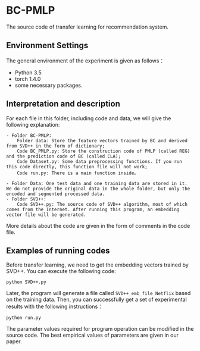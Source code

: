 BC-PMLP
=======
The source code of transfer learning for recommendation system.

Environment Settings
---------------------
The general environment of the experiment is given as follows： 

- Python 3.5
- torch 1.4.0
- some necessary packages.
	
Interpretation and description
------------------------------
For each file in this folder, including code and data, we will give the following explanation:

    - Folder BC-PMLP: 
	    Folder data: Store the feature vectors trained by BC and derived from SVD++ in the form of dictionary;
	    Code BC_PMLP.py: Store the construction code of PMLP (called REG) and the prediction code of BC (called CLA);
	    Code Dataset.py: Some data preprocessing functions. If you run this code directly, this function file will not work;
	    Code run.py: There is a main function inside。
		
    - Folder Data: One test data and one training data are stored in it. We do not provide the original data in the whole folder, but only the encoded and segmented processed data.
    - Folder SVD++: 
	    Code SVD++.py: The source code of SVD++ algorithm, most of which comes from the Internet. After running this program, an embedding vector file will be generated.

More details about the code are given in the form of comments in the code file.

Examples of running codes
-------------------------
Before transfer learning, we need to get the embedding vectors trained by SVD++. You can execute the following code:
```
python SVD++.py
```
Later, the program will generate a file called `SVD++_emb_file_Netflix` based on the training data. Then, you can successfully get a set of experimental results with the following instructions：
```
python run.py
```
The parameter values required for program operation can be modified in the source code. The best empirical values of parameters are given in our paper.

